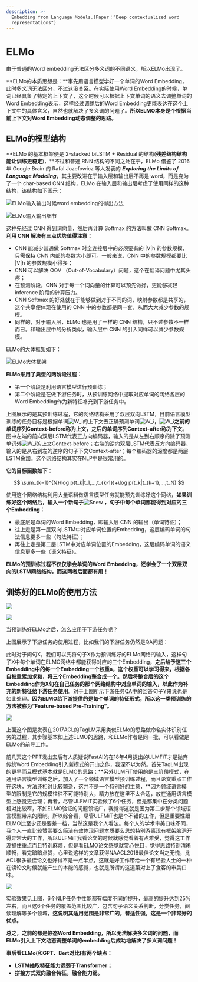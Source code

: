 ```yaml
---
description: >-
  Embedding from Language Models.(Paper：“Deep contextualized word
  representations")
---
```


# ELMo

由于普通的Word embedding无法区分多义词的不同语义，所以ELMo出现了。

**ELMo的本质思想是：**事先用语言模型学好一个单词的Word Embedding，此时多义词无法区分，不过这没关系。在实际使用Word Embedding的时候，单词已经具备了特定的上下文了，这个时候可以根据上下文单词的语义去调整单词的Word Embedding表示，这样经过调整后的Word Embedding更能表达在这个上下文中的具体含义，自然也就解决了多义词的问题了。**所以ELMO本身是个根据当前上下文对Word Embedding动态调整的思路。**

## ELMo的模型结构

**ELMo 的基本框架便是 2-stacked biLSTM + Residual 的结构\(**残差结构结构能让训练更稳定**\)，**不过和普通 RNN 结构的不同之处在于，ELMo 借鉴了 2016 年 Google Brain 的 Rafal Jozefowicz 等人发表的 _**Exploring the Limits of Language Modeling**_，其主要改进在于输入层和输出层不再是 word，而是变为了一个 char-based CNN 结构，ELMo 在输入层和输出层考虑了使用同样的这种结构，该结构如下图示：

![ELMo&#x8F93;&#x5165;&#x8F93;&#x51FA;&#x65F6;&#x5019;word embedding&#x7684;&#x5F97;&#x51FA;&#x65B9;&#x6CD5;](../.gitbook/assets/charcnn.png)

![ELMo&#x8F93;&#x5165;&#x8F93;&#x51FA;&#x7EC6;&#x8282;](../.gitbook/assets/elmo-shu-ru-shu-chu-xi-jie.png)

这种先经过 CNN 得到词向量，然后再计算 Softmax 的方法叫做 CNN Softmax。**利用 CNN 解决有三点优势值得注意：**

* CNN 能减少普通做 Softmax 时全连接层中的必须要有的 \|V\|h 的参数规模，只需保持 CNN 内部的参数大小即可。一般来说，CNN 中的参数规模都要比 \|V\|h 的参数规模小得多；
* CNN 可以解决 OOV （Out-of-Vocabulary）问题，这个在翻译问题中尤其头疼；
* 在预测阶段，CNN 对于每一个词向量的计算可以预先做好，更能够减轻 inference 阶段的计算压力。
* CNN Softmax 的好处就在于能够做到对于不同的词，映射参数都是共享的，这个共享便体现在使用的 CNN 中的参数都是同一套，从而大大减少参数的规模。
* 同样的，对于输入层，ELMo 也是用了一样的 CNN 结构，只不过参数不一样而已。和输出层中的分析类似，输入层中 CNN 的引入同样可以减少参数规模。

ELMo的大体框架如下：

![ELMo&#x5927;&#x4F53;&#x6846;&#x67B6;](../.gitbook/assets/elmo1.png)

**ELMo采用了典型的两阶段过程：**

* 第一个阶段是利用语言模型进行预训练；
* 第二个阶段是在做下游任务时，从预训练网络中提取对应单词的网络各层的Word Embedding作为新特征补充到下游任务中。

上图展示的是其预训练过程，它的网络结构采用了双层双向LSTM，目前语言模型训练的任务目标是根据单词![W\_i](https://www.zhihu.com/equation?tex=W_i)的上下文去正确预测单词![W\_i](https://www.zhihu.com/equation?tex=W_i)**，**![W\_i](https://www.zhihu.com/equation?tex=W_i)**之前的单词序列Context-before称为上文，之后的单词序列Context-after称为下文**。图中左端的前向双层LSTM代表正方向编码器，输入的是从左到右顺序的除了预测单词外![W\_i](https://www.zhihu.com/equation?tex=W_i)的上文Context-before；右端的逆向双层LSTM代表反方向编码器，输入的是从右到左的逆序的句子下文Context-after；每个编码器的深度都是两层LSTM叠加。这个网络结构其实在NLP中是很常用的。

**它的目标函数如下：**

$$
\sum_{k=1}^{N}\log p(t_k|t_1,...,t_{k-1})+\log p(t_k|t_{k+1},...,t_N)
$$

使用这个网络结构利用大量语料做语言模型任务就能预先训练好这个网络，**如果训练好这个网络后，输入一个新句子**![Snew](https://www.zhihu.com/equation?tex=Snew) **，句子中每个单词都能得到对应的三个Embedding：**

* 最底层是单词的Word Embedding，即输入层 CNN 的输出（单词特征）**；**
* 往上走是第一层双向LSTM中对应单词位置的Embedding，这层编码单词的句法信息更多一些（句法特征）；
* 再往上走是第二层LSTM中对应单词位置的Embedding，这层编码单词的语义信息更多一些（语义特征）。

**ELMo的预训练过程不仅仅学会单词的Word Embedding，还学会了一个双层双向的LSTM网络结构，而这两者后面都有用！**

## 训练好的ELMo的使用方法

![](../.gitbook/assets/elmo2.png)

![](../.gitbook/assets/elmo-ci-qian-ru.png)

当预训练好ELMo之后，怎么应用于下游任务呢？

上图展示了下游任务的使用过程，比如我们的下游任务仍然是QA问题：

此时对于问句X，我们可以先将句子X作为预训练好的ELMo网络的输入，这样句子X中每个单词在ELMO网络中都能获得对应的三个Embedding，**之后给予这三个Embedding中的每一个Embedding一个权重a，这个权重可以学习得来，根据各自权重累加求和，将三个Embedding整合成一个。然后将整合后的这个Embedding作为X句在自己任务的那个网络结构中对应单词的输入，以此作为补充的新特征给下游任务使用**。对于上图所示下游任务QA中的回答句子Y来说也是如此处理。**因为ELMO给下游提供的是每个单词的特征形式，所以这一类预训练的方法被称为“Feature-based Pre-Training”。**

![](../.gitbook/assets/elmo3.png)

上面这个图是发表在2017ACL的TagLM采用类似ELMo的思路做命名实体识别任务的过程，其步骤基本如上述ELMO的思路，和ELMo作者是同一批，可以看做是ELMo的前导工作。

前几天这个PPT发出去后有人质疑说FastAI的在18年4月提出的ULMFiT才是抛弃传统Word Embedding引入新模式的开山之作，我深不以为然。首先TagLM出现的更早而且模式基本就是ELMO的思路；**另外ULMFiT使用的是三阶段模式，在通用语言模型训练之后，加入了一个领域语言模型预训练过程，而且论文重点工作在这块，方法还相对比较繁杂，这并不是一个特别好的主意，**因为领域语言模型的限制是它的规模往往不可能特别大，精力放在这里不太合适，放在通用语言模型上感觉更合理；再者，尽管ULFMiT实验做了6个任务，但是都集中在分类问题相对比较窄，不如ELMO验证的问题领域广，我觉得这就是因为第二步那个领域语言模型带来的限制。所以综合看，尽管ULFMiT也是个不错的工作，但是重要性跟ELMO比至少还是要差一档，当然这是我个人看法。每个人的学术审美口味不同，我个人一直比较赞赏要么简洁有效体现问题本质要么思想特别游离现有框架脑洞开得异常大的工作，所以ULFMiT我看论文的时候就感觉看着有点难受，觉得这工作没抓住重点而且特别麻烦，但是看ELMO论文感觉就赏心悦目，觉得思路特别清晰顺畅，看完暗暗点赞，心里说这样的文章获得NAACL2018最佳论文当之无愧，比ACL很多最佳论文也好得不是一点半点，这就是好工作带给一个有经验人士的一种在读论文时候就能产生的本能的感觉，也就是所谓的这道菜对上了食客的审美口味。

![](../.gitbook/assets/elm0-xiao-guo.png)

实验效果见上图，6个NLP任务中性能都有幅度不同的提升，最高的提升达到25%左右，而且这6个任务的覆盖范围比较广，包含句子语义关系判断，分类任务，阅读理解等多个领域，**这说明其适用范围是非常广的，普适性强，这是一个非常好的优点。**

**总之，之前的都是静态Word Embedding，所以无法解决多义词的问题，而ELMo引入上下文动态调整单词的embedding后成功地解决了多义词问题！**

**事后看ELMo\(和GPT、Bert对比\)有两个缺点：**

* **LSTM抽取特征能力远弱于Transformer；**
* **拼接方式双向融合特征，融合能力弱。**

